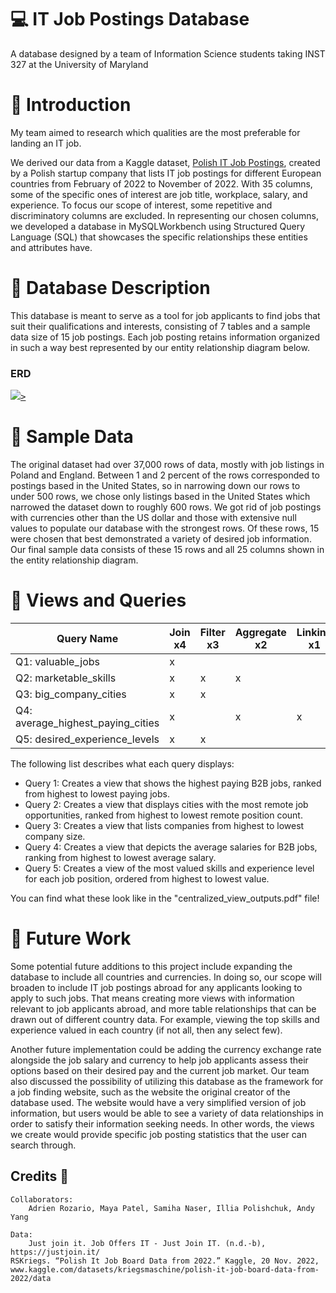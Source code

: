 # 💻 IT Job Postings Database
A database designed by a team of Information Science students taking INST 327 at the University of Maryland


# 🐬 Introduction
My team aimed to research which qualities are the most preferable for landing an IT job.

We derived our data from a Kaggle dataset, [Polish IT Job Postings](https://www.kaggle.com/datasets/kriegsmaschine/polish-it-job-board-data-from-2022/data), created by a Polish startup company that lists IT job postings for different European countries from February of 2022 to November of 2022. With 35 columns, some of the specific ones of interest are job title, workplace, salary, and experience. To focus our scope of interest, some repetitive and discriminatory columns are excluded. In representing our chosen columns, we developed a database in MySQLWorkbench using Structured Query Language (SQL) that showcases the specific relationships these entities and attributes have.


# 🐬 Database Description 
This database is meant to serve as a tool for job applicants to find jobs that suit their qualifications and interests, consisting of 7 tables and a sample data size of 15 job postings. Each job posting retains information organized in such a way best represented by our entity relationship diagram below.

### ERD
<p align="left"> 
  <kbd>
    <a href="" target="_blank">
<img src= "https://raw.githubusercontent.com/AdrientheFragrance/IT-Job-Postings-Database/main/IT_Job_Postings_ERD_image.png">>
  </a>
  </kbd>
</p>


# 🐬 Sample Data
The original dataset had over 37,000 rows of data, mostly with job listings in Poland and England. Between 1 and 2 percent of the rows corresponded to postings based in the United States, so in narrowing down our rows to under 500 rows, we chose only listings based in the United States which narrowed the dataset down to roughly 600 rows. We got rid of job postings with currencies other than the US dollar and those with extensive null values to populate our database with the strongest rows. Of these rows, 15 were chosen that best demonstrated a variety of desired job information. Our final sample data consists of these 15 rows and all 25 columns shown in the entity relationship diagram.


# 🐬 Views and Queries

Query Name | Join x4 | Filter x3 | Aggregate x2 | Linking x1 | Subquery x1
--- | --- | --- | --- |--- |---
Q1: valuable_jobs | x |  |  |  |  
Q2: marketable_skills | x | x | x |  |  
Q3: big_company_cities | x | x |  |  |  
Q4: average_highest_paying_cities | x |  | x | x | x
Q5: desired_experience_levels | x | x |  |  |  

The following list describes what each query displays:
* Query 1: Creates a view that shows the highest paying B2B jobs, ranked from highest to lowest 
paying jobs. 
* Query 2: Creates a view that displays cities with the most remote job opportunities, ranked from highest to lowest remote position count. 
* Query 3: Creates a view that lists companies from highest to lowest company size.
* Query 4: Creates a view that depicts the average salaries for B2B jobs, ranking from highest to lowest average salary.
* Query 5: Creates a view of the most valued skills and experience level for each job position, ordered from highest to lowest value.

You can find what these look like in the "centralized_view_outputs.pdf" file!


# 🐬 Future Work

Some potential future additions to this project include expanding the database to include all countries and currencies. In doing so, our scope will broaden to include IT job postings abroad for any applicants looking to apply to such jobs. That means creating more views with information relevant to job applicants abroad, and more table relationships that can be drawn out of different country data. For example, viewing the top skills and experience valued in each country (if not all, then any select few).

Another future implementation could be adding the currency exchange rate alongside the job salary and currency to help job applicants assess their options based on their desired pay and the current job market. Our team also discussed the possibility of utilizing this database as the framework for a job finding website, such as the website the original creator of the database used. The website would have a very simplified version of job information, but users would be able to see a variety of data relationships in order to satisfy their information seeking needs. In other words, the views we create would provide specific job posting statistics that the user can search through.



## Credits 📄

	Collaborators:
		Adrien Rozario, Maya Patel, Samiha Naser, Illia Polishchuk, Andy Yang

	Data:
		Just join it. Job Offers IT - Just Join IT. (n.d.-b), https://justjoin.it/ 
    RSKriegs. “Polish It Job Board Data from 2022.” Kaggle, 20 Nov. 2022, www.kaggle.com/datasets/kriegsmaschine/polish-it-job-board-data-from-2022/data
